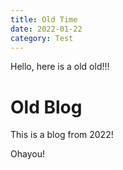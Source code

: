 ```yaml
---
title: Old Time
date: 2022-01-22
category: Test
---
```


Hello, here is a old old!!!

<!--more-->

# Old Blog

This is a blog from 2022!

Ohayou!